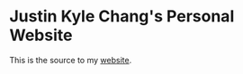 # Justin Kyle Chang's Personal Website
This is the source to my [website](http://justinklchang.com/).
